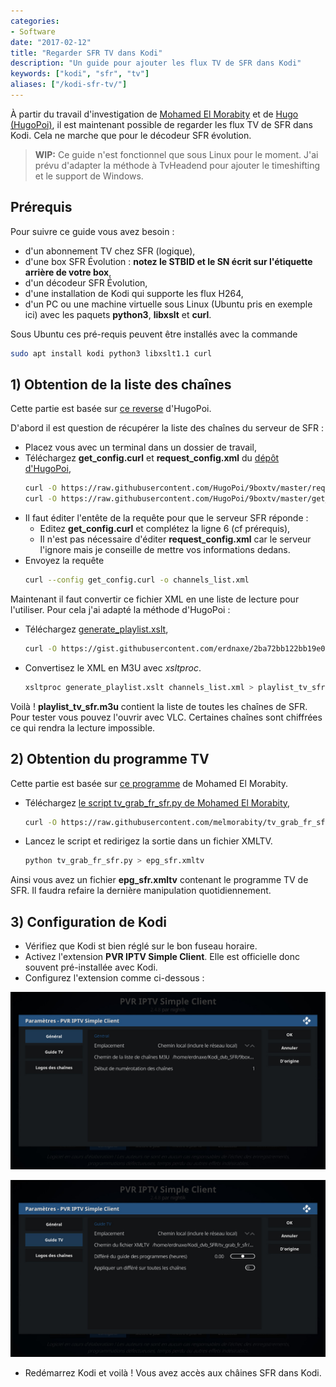 ```yaml
---
categories:
- Software
date: "2017-02-12"
title: "Regarder SFR TV dans Kodi"
description: "Un guide pour ajouter les flux TV de SFR dans Kodi"
keywords: ["kodi", "sfr", "tv"]
aliases: ["/kodi-sfr-tv/"]
---
```


À partir du travail d'investigation de [Mohamed El Morabity](https://github.com/melmorabity) et de [Hugo (HugoPoi)](https://github.com/HugoPoi), il est maintenant possible de regarder les flux TV de SFR dans Kodi. Cela ne marche que pour le décodeur SFR évolution.

> **WIP:**
> Ce guide n'est fonctionnel que sous Linux pour le moment. J'ai prévu d'adapter la méthode à TvHeadend pour ajouter le timeshifting et le support de Windows.

## Prérequis
Pour suivre ce guide vous avez besoin :
* d'un abonnement TV chez SFR (logique),
* d'une box SFR Évolution : **notez le STBID et le SN écrit sur l'étiquette arrière de votre box**,
* d'un décodeur SFR Évolution,
* d'une installation de Kodi qui supporte les flux H264,
* d'un PC ou une machine virtuelle sous Linux (Ubuntu pris en exemple ici) avec les paquets **python3**, **libxslt** et **curl**.

Sous Ubuntu ces pré-requis peuvent être installés avec la commande

```bash
sudo apt install kodi python3 libxslt1.1 curl
```

## 1) Obtention de la liste des chaînes
Cette partie est basée sur [ce reverse](https://github.com/HugoPoi/9boxtv) d'HugoPoi.

D'abord il est question de récupérer la liste des chaînes du serveur de SFR :

* Placez vous avec un terminal dans un dossier de travail,
* Téléchargez **get_config.curl** et **request_config.xml** du [dépôt d'HugoPoi](https://github.com/HugoPoi/9boxtv),
  ```bash
  curl -O https://raw.githubusercontent.com/HugoPoi/9boxtv/master/request_config.xml
  curl -O https://raw.githubusercontent.com/HugoPoi/9boxtv/master/get_config.curl
  ```
* Il faut éditer l'entête de la requête pour que le serveur SFR réponde :
    * Editez **get_config.curl** et complétez la ligne 6 (cf prérequis),
    * Il n'est pas nécessaire d'éditer **request_config.xml** car le serveur l'ignore mais je conseille de mettre vos informations dedans.
* Envoyez la requête
  ```bash
  curl --config get_config.curl -o channels_list.xml
  ```

Maintenant il faut convertir ce fichier XML en une liste de lecture pour l'utiliser. Pour cela j'ai adapté la méthode d'HugoPoi :

* Téléchargez [generate_playlist.xslt](https://gist.github.com/erdnaxe/2ba72bb122bb19e056bc6aacf05fa0d0),
  ```bash
  curl -O https://gist.githubusercontent.com/erdnaxe/2ba72bb122bb19e056bc6aacf05fa0d0/raw/671d0bff5748c80da661fcba0af4fb9bed741ca2/generate_playlist.xslt
  ```
* Convertisez le XML en M3U avec *xsltproc*.
  ```bash
  xsltproc generate_playlist.xslt channels_list.xml > playlist_tv_sfr.m3u
  ```

Voilà ! **playlist_tv_sfr.m3u** contient la liste de toutes les chaînes de SFR. Pour tester vous pouvez l'ouvrir avec VLC.
Certaines chaînes sont chiffrées ce qui rendra la lecture impossible.

## 2) Obtention du programme TV
Cette partie est basée sur [ce programme](https://github.com/melmorabity/tv_grab_fr_sfr) de Mohamed El Morabity.

* Téléchargez [le script tv_grab_fr_sfr.py de Mohamed El Morabity](https://github.com/melmorabity/tv_grab_fr_sfr/blob/master/tv_grab_fr_sfr.py),
  ```bash
  curl -O https://raw.githubusercontent.com/melmorabity/tv_grab_fr_sfr/master/tv_grab_fr_sfr.py
  ```
* Lancez le script et redirigez la sortie dans un fichier XMLTV.
  ```bash
  python tv_grab_fr_sfr.py > epg_sfr.xmltv
  ```

Ainsi vous avez un fichier **epg_sfr.xmltv** contenant le programme TV de SFR.
Il faudra refaire la dernière manipulation quotidiennement.

## 3) Configuration de Kodi

* Vérifiez que Kodi st bien réglé sur le bon fuseau horaire.
* Activez l'extension **PVR IPTV Simple Client**. Elle est officielle donc souvent pré-installée avec Kodi.
* Configurez l'extension comme ci-dessous :

![Kodi PVR General Configuration](/assets/images/kodi-sfr-tv/kodi-pvr-gen.jpg)

![Kodi PVR EPG Configuration](/assets/images/kodi-sfr-tv/kodi-pvr-epg.jpg)

* Redémarrez Kodi et voilà ! Vous avez accès aux châines SFR dans Kodi.
